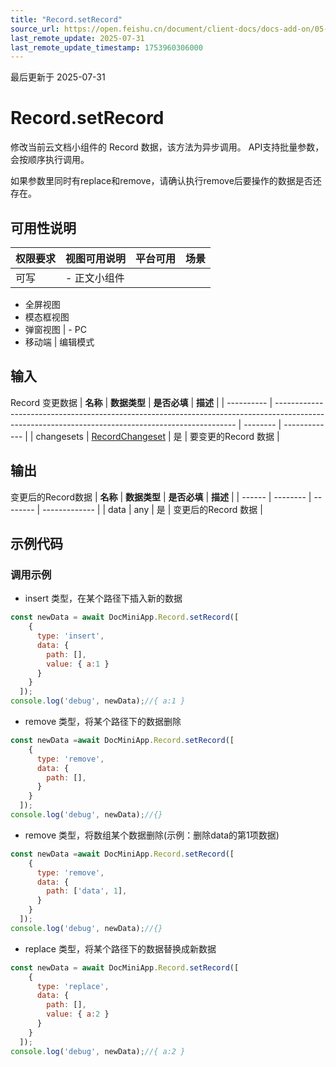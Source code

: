 ```yaml
---
title: "Record.setRecord"
source_url: https://open.feishu.cn/document/client-docs/docs-add-on/05-api-doc/record/Record.setRecord
last_remote_update: 2025-07-31
last_remote_update_timestamp: 1753960306000
---
```

最后更新于 2025-07-31

# Record.setRecord
修改当前云文档小组件的 Record 数据，该方法为异步调用。
<md-alert>
API支持批量参数，会按顺序执行调用。

如果参数里同时有replace和remove，请确认执行remove后要操作的数据是否还存在。

## 可用性说明

权限要求 | 视图可用说明 | 平台可用 | 场景
--- | --- | --- | ---
可写 | - 正文小组件  
- 全屏视图  
- 模态框视图  
- 弹窗视图 | - PC  
- 移动端 | 编辑模式

## 输入

Record 变更数据
| **名称**     | **数据类型**                                                                                                                                           | **是否必填** | **描述**        |
| ---------- | -------------------------------------------------------------------------------------------------------------------------------------------------- | -------- | ------------- |
| changesets | [RecordChangeset](https://open.feishu.cn/document/uAjLw4CM/uYjL24iN/docs-add-on/05-api-doc/basic-data-reference---base/RecordChangeset) | 是        | 要变更的Record 数据 |

## 输出

变更后的Record数据
| **名称** | **数据类型** | **是否必填** | **描述**        |
| ------ | -------- | -------- | ------------- |
| data   | any      | 是        | 变更后的Record 数据 |

## 示例代码

### 调用示例

- insert 类型，在某个路径下插入新的数据
```js
const newData = await DocMiniApp.Record.setRecord([
    {
      type: 'insert',
      data: {
        path: [],
        value: { a:1 }
      }
    }
  ]);
console.log('debug', newData);//{ a:1 }
```
- remove 类型，将某个路径下的数据删除
```js
const newData =await DocMiniApp.Record.setRecord([
    {
      type: 'remove',
      data: {
        path: [],
      }
    }
  ]);
console.log('debug', newData);//{}
```
- remove 类型，将数组某个数据删除(示例：删除data的第1项数据)
```js
const newData =await DocMiniApp.Record.setRecord([
    {
      type: 'remove',
      data: {
        path: ['data', 1],
      }
    }
  ]);
console.log('debug', newData);//{}
```
- replace 类型，将某个路径下的数据替换成新数据
```js
const newData = await DocMiniApp.Record.setRecord([
    {
      type: 'replace',
      data: {
        path: [], 
        value: { a:2 }
      }
    }
  ]);
console.log('debug', newData);//{ a:2 }
```
